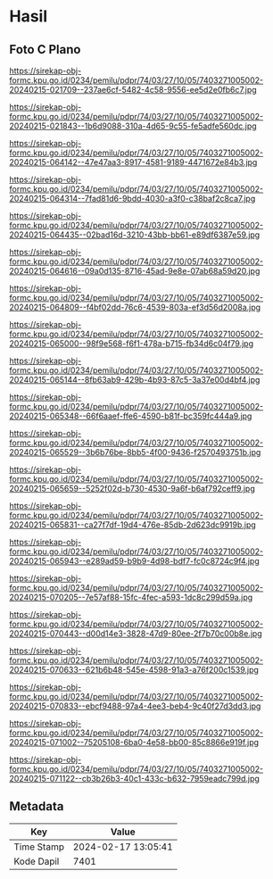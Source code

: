 # Hasil

## Foto C Plano

https://sirekap-obj-formc.kpu.go.id/0234/pemilu/pdpr/74/03/27/10/05/7403271005002-20240215-021709--237ae6cf-5482-4c58-9556-ee5d2e0fb6c7.jpg

https://sirekap-obj-formc.kpu.go.id/0234/pemilu/pdpr/74/03/27/10/05/7403271005002-20240215-021843--1b6d9088-310a-4d65-9c55-fe5adfe560dc.jpg

https://sirekap-obj-formc.kpu.go.id/0234/pemilu/pdpr/74/03/27/10/05/7403271005002-20240215-064142--47e47aa3-8917-4581-9189-4471672e84b3.jpg

https://sirekap-obj-formc.kpu.go.id/0234/pemilu/pdpr/74/03/27/10/05/7403271005002-20240215-064314--7fad81d6-9bdd-4030-a3f0-c38baf2c8ca7.jpg

https://sirekap-obj-formc.kpu.go.id/0234/pemilu/pdpr/74/03/27/10/05/7403271005002-20240215-064435--02bad16d-3210-43bb-bb61-e89df6387e59.jpg

https://sirekap-obj-formc.kpu.go.id/0234/pemilu/pdpr/74/03/27/10/05/7403271005002-20240215-064616--09a0d135-8716-45ad-9e8e-07ab68a59d20.jpg

https://sirekap-obj-formc.kpu.go.id/0234/pemilu/pdpr/74/03/27/10/05/7403271005002-20240215-064809--f4bf02dd-76c6-4539-803a-ef3d56d2008a.jpg

https://sirekap-obj-formc.kpu.go.id/0234/pemilu/pdpr/74/03/27/10/05/7403271005002-20240215-065000--98f9e568-f6f1-478a-b715-fb34d6c04f79.jpg

https://sirekap-obj-formc.kpu.go.id/0234/pemilu/pdpr/74/03/27/10/05/7403271005002-20240215-065144--8fb63ab9-429b-4b93-87c5-3a37e00d4bf4.jpg

https://sirekap-obj-formc.kpu.go.id/0234/pemilu/pdpr/74/03/27/10/05/7403271005002-20240215-065348--66f6aaef-ffe6-4590-b81f-bc359fc444a9.jpg

https://sirekap-obj-formc.kpu.go.id/0234/pemilu/pdpr/74/03/27/10/05/7403271005002-20240215-065529--3b6b76be-8bb5-4f00-9436-f2570493751b.jpg

https://sirekap-obj-formc.kpu.go.id/0234/pemilu/pdpr/74/03/27/10/05/7403271005002-20240215-065659--5252f02d-b730-4530-9a6f-b6af792ceff9.jpg

https://sirekap-obj-formc.kpu.go.id/0234/pemilu/pdpr/74/03/27/10/05/7403271005002-20240215-065831--ca27f7df-19d4-476e-85db-2d623dc9919b.jpg

https://sirekap-obj-formc.kpu.go.id/0234/pemilu/pdpr/74/03/27/10/05/7403271005002-20240215-065943--e289ad59-b9b9-4d98-bdf7-fc0c8724c9f4.jpg

https://sirekap-obj-formc.kpu.go.id/0234/pemilu/pdpr/74/03/27/10/05/7403271005002-20240215-070205--7e57af88-15fc-4fec-a593-1dc8c299d59a.jpg

https://sirekap-obj-formc.kpu.go.id/0234/pemilu/pdpr/74/03/27/10/05/7403271005002-20240215-070443--d00d14e3-3828-47d9-80ee-2f7b70c00b8e.jpg

https://sirekap-obj-formc.kpu.go.id/0234/pemilu/pdpr/74/03/27/10/05/7403271005002-20240215-070633--621b6b48-545e-4598-91a3-a76f200c1539.jpg

https://sirekap-obj-formc.kpu.go.id/0234/pemilu/pdpr/74/03/27/10/05/7403271005002-20240215-070833--ebcf9488-97a4-4ee3-beb4-9c40f27d3dd3.jpg

https://sirekap-obj-formc.kpu.go.id/0234/pemilu/pdpr/74/03/27/10/05/7403271005002-20240215-071002--75205108-6ba0-4e58-bb00-85c8866e919f.jpg

https://sirekap-obj-formc.kpu.go.id/0234/pemilu/pdpr/74/03/27/10/05/7403271005002-20240215-071122--cb3b26b3-40c1-433c-b632-7959eadc799d.jpg


## Metadata

| Key        | Value               |
| ---------- | ------------------- |
| Time Stamp | 2024-02-17 13:05:41 |
| Kode Dapil | 7401                |



